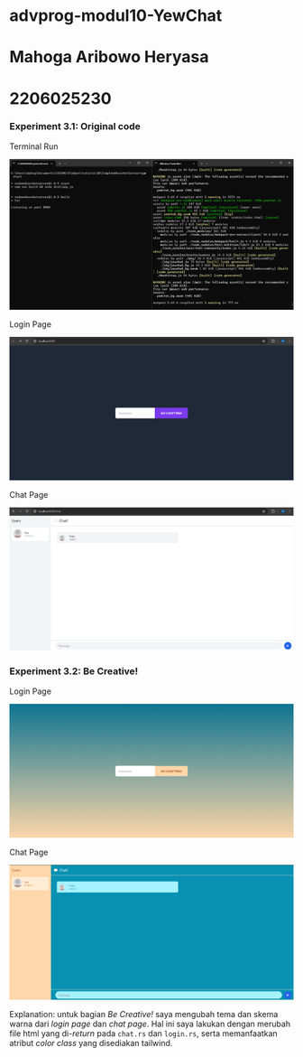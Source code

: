 # advprog-modul10-YewChat

# Mahoga Aribowo Heryasa

# 2206025230

### Experiment 3.1: Original code

Terminal Run

![terminal](assets/images/terminal.png)

Login Page

![login](assets/images/login.png)

Chat Page

![Chat](assets/images/chat.png)

### Experiment 3.2: Be Creative!

Login Page

![login](assets/images/login2.png)

Chat Page

![Chat](assets/images/chat2.png)

Explanation: untuk bagian *Be Creative!* saya mengubah tema dan skema warna dari *login page* dan *chat page*. Hal ini saya lakukan dengan merubah file html yang di-*return* pada `chat.rs` dan `login.rs`, serta memanfaatkan atribut *color class* yang disediakan tailwind. 
